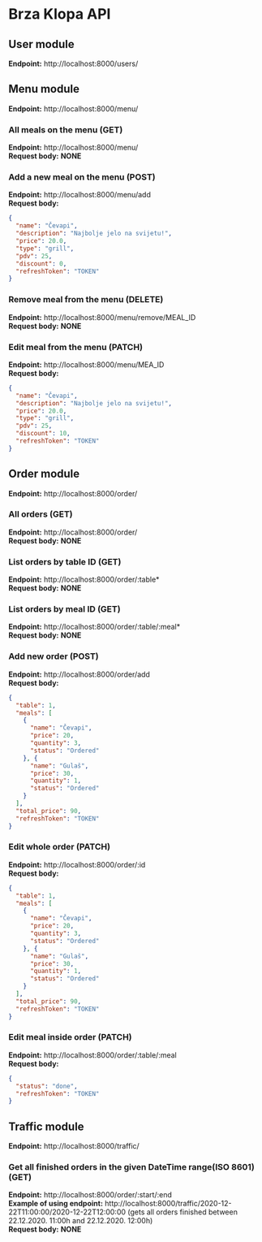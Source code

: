 # Brza Klopa API

## User module
**Endpoint:** http://localhost:8000/users/

## Menu module
**Endpoint:** http://localhost:8000/menu/

### All meals on the menu (GET)
**Endpoint:** http://localhost:8000/menu/<br/>
**Request body:** **NONE**

### Add a new meal on the menu (POST)
**Endpoint:** http://localhost:8000/menu/add<br/>
**Request body:**<br/>
```json
{
  "name": "Čevapi",
  "description": "Najbolje jelo na svijetu!",
  "price": 20.0,
  "type": "grill",
  "pdv": 25,
  "discount": 0,
  "refreshToken": "TOKEN"
}	
```

### Remove meal from the menu (DELETE)
**Endpoint:** http://localhost:8000/menu/remove/MEAL_ID<br/>
**Request body:** **NONE**

### Edit meal from the menu (PATCH)
**Endpoint:** http://localhost:8000/menu/MEA_ID<br/>
**Request body:**
```json
{
  "name": "Čevapi",
  "description": "Najbolje jelo na svijetu!",
  "price": 20.0,
  "type": "grill",
  "pdv": 25,
  "discount": 10,
  "refreshToken": "TOKEN"
}
```

## Order module
**Endpoint:** http://localhost:8000/order/

### All orders (GET)
**Endpoint:** http://localhost:8000/order/<br/>
**Request body:** **NONE**

### List orders by table ID (GET)
**Endpoint:** http://localhost:8000/order/:table*<br/>
**Request body:** **NONE**

### List orders by meal ID (GET)
**Endpoint:** http://localhost:8000/order/:table/:meal*<br/>
**Request body:** **NONE**

### Add new order (POST)
**Endpoint:** http://localhost:8000/order/add<br/>
**Request body:**<br/>
```json
{
  "table": 1,
  "meals": [
    {
      "name": "Čevapi",
      "price": 20,
      "quantity": 3,
      "status": "Ordered"
    }, {
      "name": "Gulaš",
      "price": 30,
      "quantity": 1,
      "status": "Ordered"
    }
  ],
  "total_price": 90,
  "refreshToken": "TOKEN"
}
```

### Edit whole order (PATCH)
**Endpoint:** http://localhost:8000/order/:id<br/>
**Request body:**<br/>
```json
{
  "table": 1,
  "meals": [
    {
      "name": "Čevapi",
      "price": 20,
      "quantity": 3,
      "status": "Ordered"
    }, {
      "name": "Gulaš",
      "price": 30,
      "quantity": 1,
      "status": "Ordered"
    }
  ],
  "total_price": 90,
  "refreshToken": "TOKEN"
}
```

### Edit meal inside order (PATCH)
**Endpoint:** http://localhost:8000/order/:table/:meal<br/>
**Request body:**<br/>
```json
{
  "status": "done",
  "refreshToken": "TOKEN"
}
```


## Traffic module
**Endpoint:** http://localhost:8000/traffic/

### Get all finished orders in the given DateTime range(ISO 8601) (GET)
**Endpoint:** http://localhost:8000/order/:start/:end<br/>
**Example of using endpoint:** http://localhost:8000/traffic/2020-12-22T11:00:00/2020-12-22T12:00:00 (gets all orders finished between 22.12.2020. 11:00h and 22.12.2020. 12:00h)<br/>
**Request body:** **NONE**
